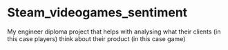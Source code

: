# Steam_videogames_sentiment

My engineer diploma project that helps with analysing what their clients (in this case players) think about their product (in this case game)
